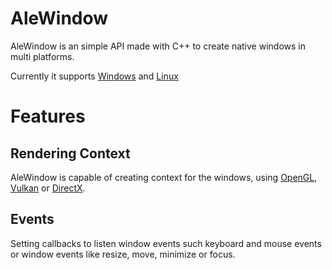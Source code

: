 # AleWindow

AleWindow is an simple API made with C++ to create native windows in multi platforms.

Currently it supports [Windows](https://www.microsoft.com/en-us/windows/) and [Linux](https://www.linux.org/)

# Features

## Rendering Context
AleWindow is capable of creating context for the windows, using [OpenGL](https://www.opengl.org/), [Vulkan](https://www.vulkan.org/) or [DirectX](https://en.wikipedia.org/wiki/DirectX).

## Events
Setting callbacks to listen window events such keyboard and mouse events or window events like resize, move, minimize or focus.
